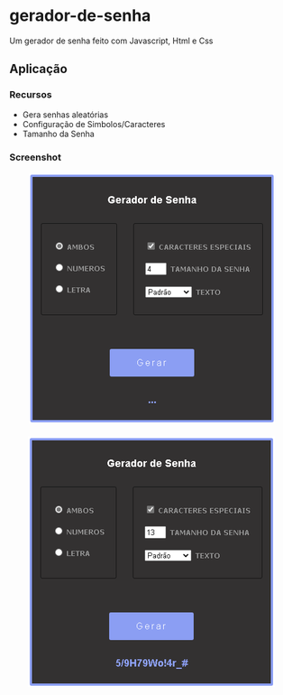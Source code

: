 # gerador-de-senha

Um gerador de senha feito com Javascript, Html e Css

<h2>Aplicação</h2>

<h3>Recursos</h3>
  <ul>
    <li>Gera senhas aleatórias</li>
    <li>Configuração de Simbolos/Caracteres</li>
    <li>Tamanho da Senha</li>
  </ul>
  
  <h3>Screenshot</h3>
    <h4 align="center">
      <img alt="Gerador de Senha" src="./img_readme/1.png" />
    </h4>
    <h4 align="center">
      <img alt="Gerador de Senha" src="./img_readme/2.png" />
    </h4>
